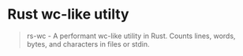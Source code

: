 # Rust wc-like utilty
> rs-wc - A performant wc-like utility in Rust. Counts lines, words, bytes, and characters in files or stdin.